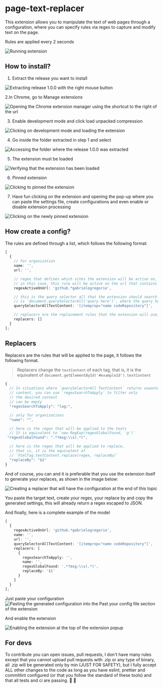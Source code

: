 # page-text-replacer

This extension allows you to manipulate the text of web pages through a configuration, where you can specify rules via regex to capture and modify text on the page.

Rules are applied every 2 seconds

![Running extension](./docs/running.gif)

## How to install?

1. Extract the release you want to install

![Extracting release 1.0.0 with the right mouse button](./docs/1.png)

2.In Chrome, go to Manage extensions

![Opening the Chrome extension manager using the shortcut to the right of the url](./docs/2.png)

3. Enable development mode and click load unpacked compression

![Clicking on development mode and loading the extension](./docs/3.png)

4. Go inside the folder extracted in step 1 and select

![Accessing the folder where the release 1.0.0 was extracted](./docs/4.png)

5. The extension must be loaded

![Verifying that the extension has been loaded](./docs/5.png)

6. Pinned extension

![Clicking to pinned the extension](./docs/6.png)

7. Have fun clicking on the extension and opening the pop-up where you can paste the settings file, create configurations and even enable or disable extension processing

![Clicking on the newly pinned extension](./docs/7.png)

## How create a config?

The rules are defined through a list, which follows the following format:

```ts
[
  {
    // for organization
    name: '',
    url: '',

    // regex that defines which sites the extension will be active on,
    // in this case, this rule will be active on the url that contains this pattern
    regexActiveOnUrl: 'github.*gabrielogregorio',

    // this is the query selector all that the extension should search for, this
    // is `document.querySelectorAll('query here')`, where the query here is the content below
    querySelectorAllTextContent: '[itemprop="name codeRepository"]',

    // replacers are the replacement rules that the extension will use, we will see more in the topic below
    replacers: []
  }
];
```

## Replacers

Replacers are the rules that will be applied to the page, it follows the following format.

> Replacers change the `textContent` of each tag, that is, it is the equivalent of `document.getElementById('#exampleId').textContent`

```ts
{
  // In situations where `querySelectorAll TextContent` returns unwanted
  // content, you can use `regexSearchToApply` to filter only
  // the desired content
  // can be empty
  "regexSearchToApply": "log:",

  // only for organizations
  "name": "",

  // here is the regex that will be applied to the texts
  // It is equivalent to `new RegExp(regexGlobalFound, 'g')`
 "regexGlobalFound": ".*?msg:\\s(.*)",

  // here is the regex that will be applied to replace,
  // that is, it is the equivalent of
  // `htmlTag.textContent.replace(regex, replaceBy)`
  "replaceBy": "$1"
}
```

And of course, you can and it is preferable that you use the extension itself to generate your replaces, as shown in the image below:

![Creating a replacer that will have the configuration at the end of this topic](docs/model-config.png)

You paste the target text, create your regex, your replace by and copy the generated settings, this will already return a regex escaped to JSON.

And finally, here is a complete example of the model

```ts
[
  {
    regexActiveOnUrl: 'github.*gabrielogregorio',
    name: '',
    url: '',
    querySelectorAllTextContent: '[itemprop="name codeRepository"]',
    replacers: [
      {
        regexSearchToApply: '',
        name: '',
        regexGlobalFound: '.*?msg:\\s(.*)',
        replaceBy: '$1'
      }
    ]
  }
];
```

Just paste your configuration
![Pasting the generated configuration into the Past your config file section of the extension](./docs/past-config.png)

And enable the extension

![Enabling the extension at the top of the extension popup](./docs/enable-extension.png)


## For devs

To contribute you can open issues, pull requests, I don't have many rules except that you cannot upload pull requests with .zip or any type of binary, all .zip will be generated only by min (JUST FOR SAFETY), but I fully accept ALL other changes to the code as long as you have eslint, prettier and commitlint configured (or that you follow the standard of these tools) and that all tests and ci are passing. 💛 💙